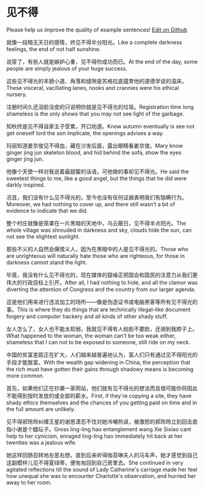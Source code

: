 # 见不得

Please help us improve the quality of example sentences! [Edit on Github](https://github.com/jiyushe/jiyu-example-sentence-source/blob/main/chinese/jianbude.md)

<p><span class="chinese">就像一段暗无天日的感情，终见不得半分阳光。</span><span class="english">Like a complete darkness feelings, the end of not half sunshine.</span></p>

<p><span class="chinese">说穿了，有些人就是嫉妒心重，见不得你成功而已。</span><span class="english">At the end of the day, some people are simply jealous of your huge success.</span></p>

<p><span class="chinese">这些见不得光的羊肠小道、角落和缝隙是苏格拉底蕴育他的道德学说的温床。</span><span class="english">These visceral, vacillating lanes, nooks and crannies were his ethical nursery.</span></p>

<p><span class="chinese">注册时间久还没脸没皮的只说明你就是见不得光的垃圾。</span><span class="english">Registration time long shameless is the only shows that you may not see light of the garbage.</span></p>

<p><span class="chinese">知秋终是见不得自家主子受累，开口劝道。</span><span class="english">Know autumn eventually is see not get oneself lord the son implicate, the openings advises a way.</span></p>

<p><span class="chinese">玛丽知道姜京俊见不得血，藏在沙发后面，露出眼睛看姜京俊。</span><span class="english">Mary know ginger jing jun skeleton blood, and hid behind the sofa, show the eyes ginger jing jun.</span></p>

<p><span class="chinese">他像个天使一样对我说着最甜蜜的话语，可他做的事却见不得光。</span><span class="english">He said the sweetest things to me, like a good angel, but the things that he did were darkly inspired.</span></p>

<p><span class="chinese">况且，我们没有什么见不得光的，至今也没有任何证据表明我们有隐瞒行为。</span><span class="english">Moreover, we had nothing to cover up, and there still wasn’t a bit of evidence to indicate that we did.</span></p>

<p><span class="chinese">整个村庄就像是笼罩在一片黑暗的天地中，乌云蔽日，见不得半点阳光。</span><span class="english">The whole village was shrouded in darkness and sky, clouds hide the sun, can not see the slightest sunlight.</span></p>

<p><span class="chinese">那些不义的人自然会痛恨义人，因为在黑暗中的人是见不得光的。</span><span class="english">Those who are unrighteous will naturally hate those who are righteous, for those in darkness cannot stand the light.</span></p>

<p><span class="chinese">毕竟，我没有什么见不得光的，现在媒体的鼓噪正把国会和国民的注意力从我们更伟大的行政目标上引开。</span><span class="english">After all, I had nothing to hide, and all the clamor was diverting the attention of Congress and the country from our larger agenda.</span></p>

<p><span class="chinese">这是他们用来进行违法加工的场所——像是伪造证书或电脑黑客等所有见不得光的事。</span><span class="english">This is where they do things that are technically illegal–like document forgery and computer hackery and all kinds of other shady stuff.</span></p>

<p><span class="chinese">女人怎么了，女人也不能太软弱，我就见不得有人给脸不要脸，还骑到我脖子上。</span><span class="english">What happened to the woman, the woman can't be too weak either, shameless that I can not to be exposed to someone, still ride on my neck.</span></p>

<p><span class="chinese">中国的贫富差距正在扩大，人们越来越普遍地认为，富人们只有通过见不得阳光的手段才能致富。</span><span class="english">With the wealth gap widening in China, the perception that the rich must have gotten their gains through shadowy means is becoming more common.</span></p>

<p><span class="chinese">首先，如果他们正在抄袭一家网站，他们就有见不得光的想法而且很可能你将因此不能得到按时发放的或全部的薪水。</span><span class="english">First, if they're copying a site, they have shady ethics themselves and the chances of you getting paid on time and in the full amount are unlikely.</span></p>

<p><span class="chinese">见不得郝玲玲纠缠王星的谢思潇忍不住对她冷嘲热讽，被激怒的郝玲玲立刻回击直指小谢是个醋坛子。</span><span class="english">Gross ling-ling hao entanglement wang Xie Sixiao cant help to her cynicism, enraged ling-ling hao immediately hit back at her twenties was a jealous wife.</span></p>

<p><span class="chinese">她这样回肠百转地左思右想，直到后来听得咖苔琳夫人的马车声，她才感觉到自己这副模样儿见不得夏绿蒂，便匆匆回到自己房里去。</span><span class="english">She continued in very agitated reflections till the sound of Lady Catherine's carriage made her feel how unequal she was to encounter Charlotte's observation, and hurried her away to her room.</span></p>

